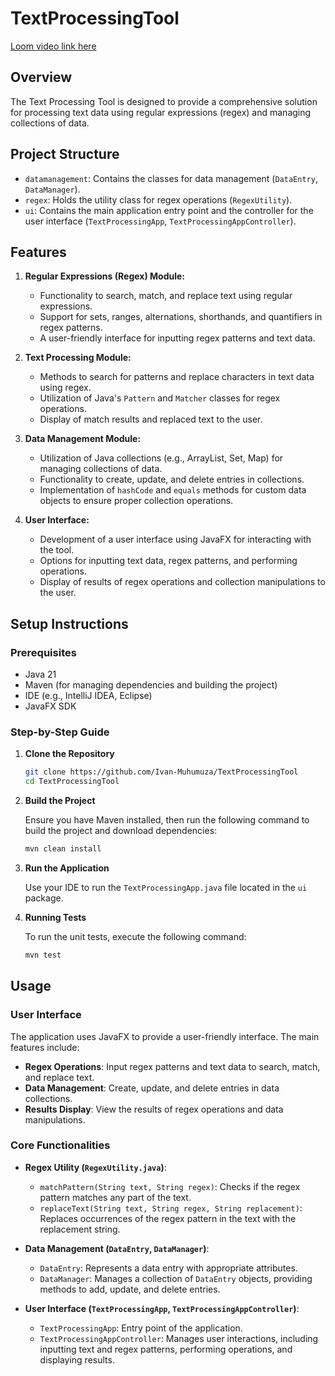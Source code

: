 # TextProcessingTool

[Loom video link here](https://www.loom.com/share/3e14232fd24a4cb5981f7f92e4b4df8c?sid=f07c67ec-edb2-4d92-88cf-df367a4726fd)

## Overview

The Text Processing Tool is designed to provide a comprehensive solution for processing text data using regular expressions (regex) and managing collections of data. 
## Project Structure

- `datamanagement`: Contains the classes for data management (`DataEntry`, `DataManager`).
- `regex`: Holds the utility class for regex operations (`RegexUtility`).
- `ui`: Contains the main application entry point and the controller for the user interface (`TextProcessingApp`, `TextProcessingAppController`).

## Features

1. **Regular Expressions (Regex) Module:**
    - Functionality to search, match, and replace text using regular expressions.
    - Support for sets, ranges, alternations, shorthands, and quantifiers in regex patterns.
    - A user-friendly interface for inputting regex patterns and text data.

2. **Text Processing Module:**
    - Methods to search for patterns and replace characters in text data using regex.
    - Utilization of Java's `Pattern` and `Matcher` classes for regex operations.
    - Display of match results and replaced text to the user.

3. **Data Management Module:**
    - Utilization of Java collections (e.g., ArrayList, Set, Map) for managing collections of data.
    - Functionality to create, update, and delete entries in collections.
    - Implementation of `hashCode` and `equals` methods for custom data objects to ensure proper collection operations.

4. **User Interface:**
    - Development of a user interface using JavaFX for interacting with the tool.
    - Options for inputting text data, regex patterns, and performing operations.
    - Display of results of regex operations and collection manipulations to the user.

## Setup Instructions

### Prerequisites

- Java 21
- Maven (for managing dependencies and building the project)
- IDE (e.g., IntelliJ IDEA, Eclipse)
- JavaFX SDK

### Step-by-Step Guide

1. **Clone the Repository**

   ```bash
   git clone https://github.com/Ivan-Muhumuza/TextProcessingTool
   cd TextProcessingTool
   ```

2. **Build the Project**

   Ensure you have Maven installed, then run the following command to build the project and download dependencies:

   ```bash
   mvn clean install
   ```

3. **Run the Application**

   Use your IDE to run the `TextProcessingApp.java` file located in the `ui` package.

4. **Running Tests**

   To run the unit tests, execute the following command:

   ```bash
   mvn test
   ```

## Usage

### User Interface

The application uses JavaFX to provide a user-friendly interface. The main features include:

- **Regex Operations**: Input regex patterns and text data to search, match, and replace text.
- **Data Management**: Create, update, and delete entries in data collections.
- **Results Display**: View the results of regex operations and data manipulations.

### Core Functionalities

- **Regex Utility (`RegexUtility.java`)**:
    - `matchPattern(String text, String regex)`: Checks if the regex pattern matches any part of the text.
    - `replaceText(String text, String regex, String replacement)`: Replaces occurrences of the regex pattern in the text with the replacement string.

- **Data Management (`DataEntry`, `DataManager`)**:
    - `DataEntry`: Represents a data entry with appropriate attributes.
    - `DataManager`: Manages a collection of `DataEntry` objects, providing methods to add, update, and delete entries.

- **User Interface (`TextProcessingApp`, `TextProcessingAppController`)**:
    - `TextProcessingApp`: Entry point of the application.
    - `TextProcessingAppController`: Manages user interactions, including inputting text and regex patterns, performing operations, and displaying results.
